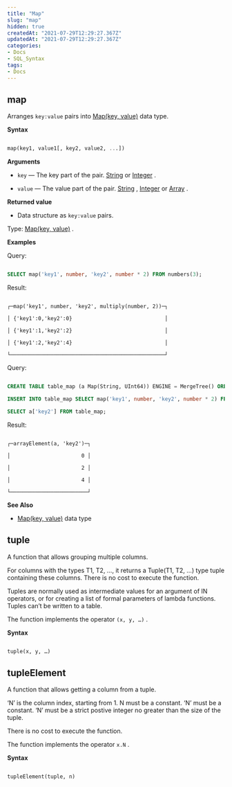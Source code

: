 ```yaml
---
title: "Map"
slug: "map"
hidden: true
createdAt: "2021-07-29T12:29:27.367Z"
updatedAt: "2021-07-29T12:29:27.367Z"
categories:
- Docs
- SQL_Syntax
tags:
- Docs
---
```

## map


Arranges `key:value` pairs into [Map(key, value)](https://bytedance.feishu.cn/sql-reference/data-types/map.md) data type.

**Syntax** 

```sql

map(key1, value1[, key2, value2, ...])

```

**Arguments** 

- `key` — The key part of the pair. [String](https://bytedance.feishu.cn/sql-reference/data-types/string.md) or [Integer](https://bytedance.feishu.cn/sql-reference/data-types/int-uint.md) . 



- `value` — The value part of the pair. [String](https://bytedance.feishu.cn/sql-reference/data-types/string.md) , [Integer](https://bytedance.feishu.cn/sql-reference/data-types/int-uint.md) or [Array](https://bytedance.feishu.cn/sql-reference/data-types/array.md) . 



**Returned value**

- Data structure as `key:value` pairs. 



Type: [Map(key, value)](https://bytedance.feishu.cn/sql-reference/data-types/map.md) .

**Examples**

Query:

```sql

SELECT map('key1', number, 'key2', number * 2) FROM numbers(3);

```

Result:

```plain%20text

┌─map('key1', number, 'key2', multiply(number, 2))─┐

│ {'key1':0,'key2':0}                              │

│ {'key1':1,'key2':2}                              │

│ {'key1':2,'key2':4}                              │

└──────────────────────────────────────────────────┘

```

Query:

```sql

CREATE TABLE table_map (a Map(String, UInt64)) ENGINE = MergeTree() ORDER BY a;

INSERT INTO table_map SELECT map('key1', number, 'key2', number * 2) FROM numbers(3);

SELECT a['key2'] FROM table_map;

```

Result:

```plain%20text

┌─arrayElement(a, 'key2')─┐

│                       0 │

│                       2 │

│                       4 │

└─────────────────────────┘

```

**See Also** 

- [Map(key, value)](https://bytedance.feishu.cn/sql-reference/data-types/map.md) data type 



## tuple 


A function that allows grouping multiple columns.

For columns with the types T1, T2, …, it returns a Tuple(T1, T2, …) type tuple containing these columns. There is no cost to execute the function.

Tuples are normally used as intermediate values for an argument of IN operators, or for creating a list of formal parameters of lambda functions. Tuples can’t be written to a table.

The function implements the operator `(x, y, …)` .

**Syntax**

```sql

tuple(x, y, …)

```

## tupleElement


A function that allows getting a column from a tuple.

‘N’ is the column index, starting from 1. N must be a constant. ‘N’ must be a constant. ‘N’ must be a strict postive integer no greater than the size of the tuple.

There is no cost to execute the function.

The function implements the operator `x.N` .

**Syntax**

```sql

tupleElement(tuple, n)

```